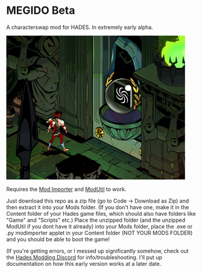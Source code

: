# MEGIDO Beta
A characterswap mod for HADES. In extremely early alpha. 

![A screenshot of Zagreus from Hades, staring at a door with the Space Aspect from Homestuck on it, implying he can walk through and collect the reward.](docs/zagreus_space.png?raw=true "Zagreus and the Space Aspect Foreshadowing")

Requires the [Mod Importer]("https://www.nexusmods.com/hades/mods/26") and [ModUtil]("https://www.nexusmods.com/hades/mods/27") to work. 

Just download this repo as a zip file (go to Code -> Download as Zip) and then extract it into your Mods folder. (If you don't have one, make it in the Content folder of your Hades game files, which should also have folders like "Game" and "Scripts" etc.) Place the unzipped folder (and the unzipped ModUtil if you dont have it already) into your Mods folder, place the .exe or .py modimporter applet in your Content folder (NOT YOUR MODS FOLDER) and you should be able to boot the game! 

(If you're getting errors, or I messed up significantly somehow, check out the [Hades Modding Discord](https://discordapp.com/invite/KuMbyrN) for info/troubleshooting. I'll put up documentation on how this early version works at a later date.
